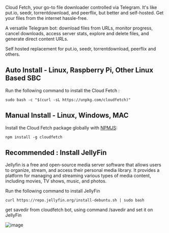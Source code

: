 [NPMJS]: https://www.npmjs.com/package/cloudfetch 'cloudfetch on NPMJS'

Cloud Fetch, your go-to file downloader controlled via Telegram. It's like put.io, seedr, torrentdownload, and peerflix, but better and self-hosted. Get your files from the internet hassle-free.

A versatile Telegram bot: download files from URLs, monitor progress, cancel downloads, access server stats, explore and delete files, and generate direct content URLs.

Self hosted replacement for put.io, seedr, torrentdownload, peerflix and others.

## Auto Install - Linux, Raspberry Pi, Other Linux Based SBC

Run the following command to install the Cloud Fetch :

```
sudo bash -c "$(curl -sL https://unpkg.com/cloudfetch)"
```

## Manual Install - Linux, Windows, MAC

Install the Cloud Fetch package globally with [NPMJS][]:

```
npm install -g cloudfetch
```


## Recommended : Install JellyFin

Jellyfin is a free and open-source media server software that allows users to organize, stream, and access their personal media library. It provides a platform for managing and streaming various types of media content, including movies, TV shows, music, and photos.


Run the following command to install JellyFin

```
curl https://repo.jellyfin.org/install-debuntu.sh | sudo bash
```

get savedir from cloudfetch bot, using command /savedir and set it on JellyFin

![image](https://github.com/besoeasy/cloudfetch/assets/8281782/60d91276-095f-45ec-b07b-a7c3a69f5f76)
